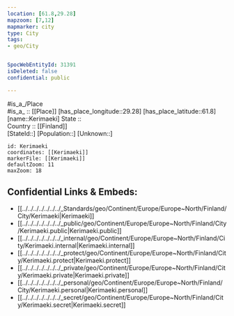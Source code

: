 ```yaml
---
location: [61.8,29.28] 
mapzoom: [7,12] 
mapmarker: city 
type: City
tags:
- geo/City


SpocWebEntityId: 31391
isDeleted: false
confidential: public

---
```

#is_a_/Place  
#is_a_ :: [[Place]] 
[has_place_longitude::29.28] 
[has_place_latitude::61.8] 
[name::Kerimaeki] 
State ::  
Country :: [[Finland]]  
[StateId::] 
[Population::] 
[Unknown::] 


```leaflet
id: Kerimaeki
coordinates: [[Kerimaeki]] 
markerFile: [[Kerimaeki]] 
defaultZoom: 11 
maxZoom: 18
```


## Confidential Links & Embeds: 
- [[../../../../../../../_Standards/geo/Continent/Europe/Europe~North/Finland/City/Kerimaeki|Kerimaeki]] 
- [[../../../../../../../_public/geo/Continent/Europe/Europe~North/Finland/City/Kerimaeki.public|Kerimaeki.public]] 
- [[../../../../../../../_internal/geo/Continent/Europe/Europe~North/Finland/City/Kerimaeki.internal|Kerimaeki.internal]] 
- [[../../../../../../../_protect/geo/Continent/Europe/Europe~North/Finland/City/Kerimaeki.protect|Kerimaeki.protect]] 
- [[../../../../../../../_private/geo/Continent/Europe/Europe~North/Finland/City/Kerimaeki.private|Kerimaeki.private]] 
- [[../../../../../../../_personal/geo/Continent/Europe/Europe~North/Finland/City/Kerimaeki.personal|Kerimaeki.personal]] 
- [[../../../../../../../_secret/geo/Continent/Europe/Europe~North/Finland/City/Kerimaeki.secret|Kerimaeki.secret]] 
